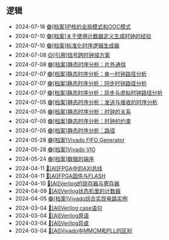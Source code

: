 <div class="timeline">
    <h2>逻辑</h2>
    <ul>
        <li>
            <span class="date">2024-07-18</span>
            <span class="event"><a href="/index.html?blog=LoGi_IP核的全局模式和OOC模式">🟢[档案]IP核的全局模式和OOC模式</a></span>
        </li>
        <li>
            <span class="date">2024-07-10</span>
            <span class="event"><a href="/index.html?blog=LoGi_关于使用计数器定义生成时钟的经验">🟢[档案]关于使用计数器定义生成时钟的经验</a></span>
        </li>
        <li>
            <span class="date">2024-07-10</span>
            <span class="event"><a href="/index.html?blog=LoGi_标准化时序逻辑生成器">🟢[档案]标准化时序逻辑生成器</a></span>
        </li>
        <li>
            <span class="date">2024-07-08</span>
            <span class="event"><a href="/index.html?blog=LoGi_脉冲信号跨时钟域方案">🟡[引用]信号跨时钟域方案</a></span>
        </li>
        <li>
            <span class="date">2024-07-08</span>
            <span class="event"><a href="/index.html?blog=LoGi_静态时序分析：片外通信">🟢[档案]静态时序分析：片外通信</a></span>
        </li>
        <li>
            <span class="date">2024-07-07</span>
            <span class="event"><a href="/index.html?blog=LoGi_静态时序分析：单一时钟路径分析">🟢[档案]静态时序分析：单一时钟路径分析</a></span>
        </li>
        <li>
            <span class="date">2024-07-07</span>
            <span class="event"><a href="/index.html?blog=LoGi_静态时序分析：同步时钟路径分析">🟢[档案]静态时序分析：同步时钟路径分析</a></span>
        </li>
        <li>
            <span class="date">2024-07-07</span>
            <span class="event"><a href="/index.html?blog=LoGi_静态时序分析：异步与虚拟时钟路径分析">🟢[档案]静态时序分析：异步与虚拟时钟路径分析</a></span>
        </li>
        <li>
            <span class="date">2024-07-05</span>
            <span class="event"><a href="/index.html?blog=LoGi_静态时序分析：发送与接收的时序分析">🟢[档案]静态时序分析：发送与接收的时序分析</a></span>
        </li>
        <li>
            <span class="date">2024-07-05</span>
            <span class="event"><a href="/index.html?blog=LoGi_静态时序分析：时钟的关系">🟢[档案]静态时序分析：时钟的关系</a></span>
        </li>
        <li>
            <span class="date">2024-07-05</span>
            <span class="event"><a href="/index.html?blog=LoGi_静态时序分析：时钟的约束">🟢[档案]静态时序分析：时钟的约束</a></span>
        </li>
        <li>
            <span class="date">2024-07-05</span>
            <span class="event"><a href="/index.html?blog=LoGi_静态时序分析：路径">🟢[档案]静态时序分析：路径</a></span>
        </li>
        <li>
            <span class="date">2024-05-28</span>
            <span class="event"><a href="/index.html?blog=LoGi_Vivado FIFO Generator">🟢[档案]Vivado FIFO Generator</a></span>
        </li>
        <li>
            <span class="date">2024-05-28</span>
            <span class="event"><a href="/index.html?blog=LoGi_Vivado VIO">🟢[档案]Vivado VIO</a></span>
        </li>
        <li>
            <span class="date">2024-05-24</span>
            <span class="event"><a href="/index.html?blog=LoGi_数据的端序">🟢[档案]数据的端序</a></span>
        </li>
        <li>
            <span class="date">2024-04-11</span>
            <span class="event"><a href="/index.html?blog=LoGi_FPGA中的AXI总线">🔴[AI]FPGA中的AXI总线</a></span>
        </li>
        <li>
            <span class="date">2024-04-11</span>
            <span class="event"><a href="/index.html?blog=LoGi_FPGA固件与FLASH">🔴[AI]FPGA固件与FLASH</a></span>
        </li>
        <li>
            <span class="date">2024-04-10</span>
            <span class="event"><a href="/index.html?blog=LoGi_Verilog的锁存器与寄存器">🔴[AI]Verilog的锁存器与寄存器</a></span>
        </li>
        <li>
            <span class="date">2024-04-09</span>
            <span class="event"><a href="/index.html?blog=LoGi_Verilog状态机中的定时器">🔴[AI]Verilog状态机里的计数器</a></span>
        </li>
        <li>
            <span class="date">2024-04-05</span>
            <span class="event"><a href="/index.html?blog=LoGi_Vivado综合实现电路实例">🟢[档案]Vivado综合实现电路实例</a></span>
        </li>
        <li>
            <span class="date">2024-03-04</span>
            <span class="event"><a href="/index.html?blog=LoGi_Verilog_case语句">🔴[AI]Verilog case语句</a></span>
        </li>
        <li>
            <span class="date">2024-03-04</span>
            <span class="event"><a href="/index.html?blog=LoGi_Verilog原语">🔴[AI]Verilog原语</a></span>
        </li>
        <li>
            <span class="date">2024-03-04</span>
            <span class="event"><a href="/index.html?blog=LoGi_Verilog异或">🔴[AI]Verilog异或</a></span>
        </li>
        <li>
            <span class="date">2024-03-04</span>
            <span class="event"><a href="/index.html?blog=LoGi_Vivado中MMCM和PLL的区别">🔴[AI]Vivado中MMCM和PLL的区别</a></span>
        </li>
    </ul>
</div>
